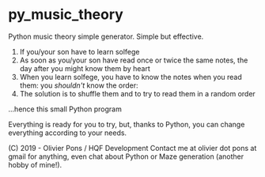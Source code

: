# py_music_theory
Python music theory simple generator. Simple but effective.

1. If you/your son have to learn solfege
2. As soon as you/your son have read once or twice the same notes, the day after you might know them by heart
3. When you learn solfege, you have to know the notes when you read them: you *shouldn't* know the order: 
4. The solution is to shuffle them and to try to read them in a random order

...hence this small Python program

Everything is ready for you to try, but, thanks to Python, you can change everything according to your needs.

(C) 2019 - Olivier Pons / HQF Development
Contact me at olivier dot pons at gmail for anything, even chat about Python or Maze generation (another hobby of mine!).
